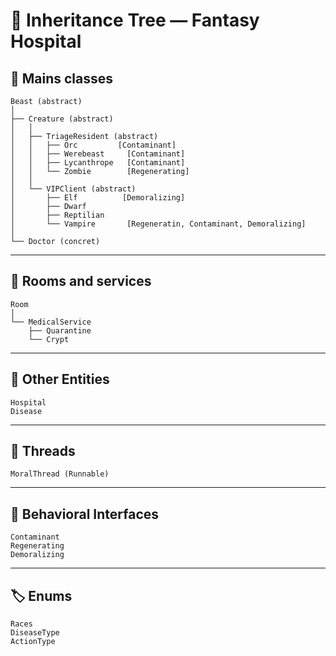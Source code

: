 # 🌳 Inheritance Tree — Fantasy Hospital

## 🧬 Mains classes

```
Beast (abstract)
│
├── Creature (abstract)
│   │
│   ├── TriageResident (abstract)
│   │   ├── Orc         [Contaminant]
│   │   ├── Werebeast     [Contaminant]
│   │   ├── Lycanthrope   [Contaminant]
│   │   └── Zombie        [Regenerating]
│   │
│   └── VIPClient (abstract)
│       ├── Elf          [Demoralizing]
│       ├── Dwarf
│       ├── Reptilian
│       └── Vampire       [Regeneratin, Contaminant, Demoralizing]
│
└── Doctor (concret)
```

---

## 🏥 Rooms and services

```
Room
│
└── MedicalService
    ├── Quarantine
    └── Crypt
```

---

## 🏢 Other Entities

```
Hospital
Disease
```

---

## 🧵 Threads

```
MoralThread (Runnable)
```

---

## 🧩 Behavioral Interfaces

```
Contaminant
Regenerating
Demoralizing
```

---

## 🏷️ Enums

```
Races
DiseaseType
ActionType
```
